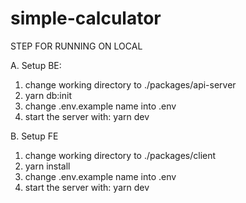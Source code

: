 # simple-calculator

STEP FOR RUNNING ON LOCAL

A. Setup BE:
  1. change working directory to ./packages/api-server
  3. yarn db:init
  4. change .env.example name into .env
  5. start the server with: yarn dev

B. Setup FE
  1. change working directory to ./packages/client
  2. yarn install
  4. change .env.example name into .env
  5. start the server with: yarn dev

